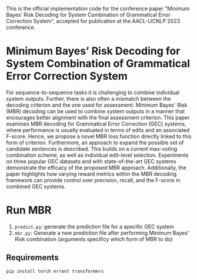 This is the official implementation code for the conference paper "Minimum Bayes’ Risk Decoding for System Combination of Grammatical Error Correction System", accepted for publication at the AACL-IJCNLP 2023 conference.

# Minimum Bayes’ Risk Decoding for System Combination of Grammatical Error Correction System
For sequence-to-sequence tasks it is challenging to combine individual system outputs. Further, there is also often a mismatch between the decoding criterion and the one used for assessment. Minimum Bayes' Risk (MBR) decoding can be used to combine system outputs in a manner that encourages better alignment with the final assessment criterion. This paper examines MBR decoding for Grammatical Error Correction (GEC) systems, where performance is usually evaluated in terms of edits and an associated F-score. Hence, we propose a novel MBR loss function directly linked to this form of criterion. Furthermore, an approach to expand the possible set of candidate sentences is described. This builds on a current max-voting combination scheme, as well as individual edit-level selection. Experiments on three popular GEC datasets and with state-of-the-art GEC systems demonstrate the efficacy of the proposed MBR approach. Additionally, the paper highlights how varying reward metrics within the MBR decoding framework can provide control over precision, recall, and the F-score in combined GEC systems.

# Run MBR
1) `predict.py`: generate the prediction file for a specific GEC system
2) `mbr.py`: Generate a new prediction file after performing Minimum Bayes' Risk combination (arguments specificy which form of MBR to do)

## Requirements

`pip install torch errant transformers`
   
